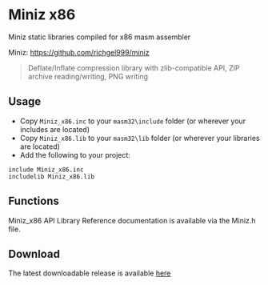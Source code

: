 # Miniz x86

Miniz static libraries compiled for x86 masm assembler 

Miniz: https://github.com/richgel999/miniz

> Deflate/Inflate compression library with zlib-compatible API, ZIP archive reading/writing, PNG writing
>

## Usage

* Copy `Miniz_x86.inc` to your `masm32\include` folder (or wherever your includes are located)
* Copy `Miniz_x86.lib` to your `masm32\lib` folder (or wherever your libraries are located)
* Add the following to your project:
```assembly
include Miniz_x86.inc
includelib Miniz_x86.lib
```

## Functions

Miniz_x86 API Library Reference documentation is available via the Miniz.h file.

## Download

The latest downloadable release is available [here](https://github.com/mrfearless/libraries/blob/master/releases/Miniz_x86.zip?raw=true)